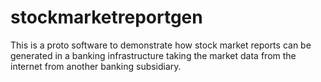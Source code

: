 # stockmarketreportgen
This is a proto software to demonstrate how stock market reports can be generated in a banking infrastructure taking the market data from the internet from another banking subsidiary.
